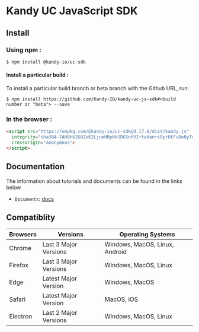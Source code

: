 # Kandy UC JavaScript SDK

## Install

### Using npm :

`$ npm install @kandy-io/uc-sdk`

#### Install a particular build :

To install a particular build branch or beta branch with the Github URL, run:

`$ npm install https://github.com/Kandy-IO/kandy-uc-js-sdk#<build number or "beta"> --save`

### In the browser :
```html
<script src="https://unpkg.com/@kandy-io/uc-sdk@4.17.0/dist/kandy.js"
  integrity="sha384-7AH8H62GUZxK2LjumHRpHkSDGSnhVI+taXan+sOprUtFu8e0yTcgZTLIaCXlyDge"
  crossorigin="anonymous">
</script>
```
## Documentation

The information about tutorials and documents can be found in the links below

* `Documents`: [docs](https://kandy-io.github.io/kandy-uc-js-sdk/docs)



## Compatiblity

| Browsers | Versions              | Operating Systems              |
|----------|-----------------------|--------------------------------|
| Chrome   | Last 3 Major Versions | Windows, MacOS, Linux, Android |
| Firefox  | Last 3 Major Versions | Windows, MacOS, Linux          |
| Edge     | Latest Major Version  | Windows, MacOS                 |
| Safari   | Latest Major Version  | MacOS, iOS                     |
| Electron | Last 2 Major Versions | Windows, MacOS, Linux          |
